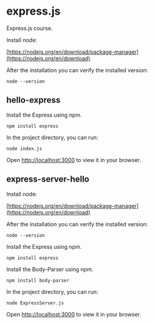 # express.js
Express.js course.

Install node:

[https://nodejs.org/en/download/package-manager](https://nodejs.org/en/download)

After the installation you can verify the installed version:

	node --version
	
## hello-express

Install the Express using npm.
	
	npm install express

In the project directory, you can run:

	node index.js

Open [http://localhost:3000](http://localhost:3000) to view it in your browser.


## express-server-hello

Install node:

[https://nodejs.org/en/download/package-manager](https://nodejs.org/en/download)

After the installation you can verify the installed version:

	node --version

Install the Express using npm.
	
	npm install express
	
Install the Body-Parser using npm.
	
	npm install body-parser

In the project directory, you can run:

	node ExpressServer.js

Open [http://localhost:3000](http://localhost:3000) to view it in your browser.
